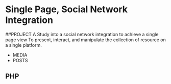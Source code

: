 Single Page, Social Network Integration
===================

##PROJECT
A Study into a social network integration to achieve a single page view
To present, interact, and manipulate the collection of resource on a single platform. 
- MEDIA
- POSTS




## PHP


